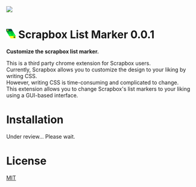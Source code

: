 <img src="https://user-images.githubusercontent.com/56141035/142194448-ba244c30-3fdb-4e2e-9c59-0cd92fc55120.jpg" width=80%>

# <img src="public/images/icon.png" width=5%> Scrapbox List Marker 0.0.1
<b>Customize the scrapbox list marker.</b>

This is a third party chrome extension for Scrapbox users.<br>
Currently, Scrapbox allows you to customize the design to your liking by writing CSS.<br>
However, writing CSS is time-consuming and complicated to change.<br>
This extension allows you to change Scrapbox's list markers to your liking using a GUI-based interface.

# Installation
Under review... Please wait.

# License
[MIT](https://opensource.org/licenses/MIT)

